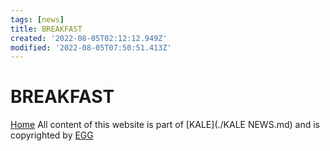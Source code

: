 ```yaml
---
tags: [news]
title: BREAKFAST
created: '2022-08-05T02:12:12.949Z'
modified: '2022-08-05T07:50:51.413Z'
---
```


# BREAKFAST


[Home](./index.md)
All content of this website is part of [KALE](./KALE NEWS.md) and is copyrighted by [EGG](./EGG.md)
